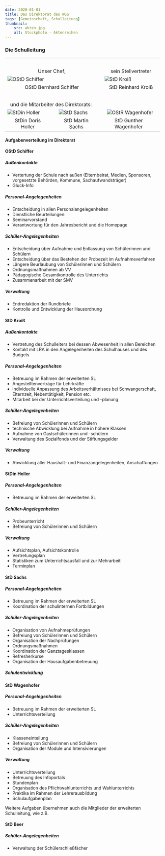 ```yaml
---
date: 2020-01-01
title: Das Direktorat des WGG
tags: [Gemeinschaft, Schulleitung]
thumbnail: 
    src: akten.jpg
    alt: Stockphoto - Aktenreihen
---
```


### Die Schulleitung

<table style="margin:auto">
    <tr>
        <td colspan="2" style="padding-top: 2em; text-align: center">Unser Chef,</td>
        <td colspan="2" style="padding-top: 2em;padding-left: 20px;text-align:center">sein Stellvertreter</td>
    </tr>
    <tr>
        <td colspan="2">
            <img src="/images/schiffer.jpg" alt="OStD Schiffer" />
        </td>
        <td colspan="2" style="padding-left:20px;">
            <img src="/images/kroiss.jpg" alt="StD Kroiß" />
        </td>
    </tr>
    <tr>
        <td colspan="2" style="text-align: center">
           OStD Bernhard Schiffer
        </td>
        <td colspan="2" style="padding-left:20px; text-align: center">
            StD Reinhard Kroiß
        </td>
    </tr>
    <tr>
        <td colspan="4" style="padding-top: 2em; text-align:left">
            &nbsp; und die Mitarbeiter des Direktorats:
        </td>
    </tr>
    <tr>
        <td>
            <img src="/images/holler.jpg" alt="StDin Holler" style=" padding-right:15px">
        </td>
        <td>
            <img src="/images/sachs.jpg" alt="StD Sachs" style="padding-left:20px;">
        </td>
        <td>
            <img src="/images/wagenhofer.jpg" alt="OStR Wagenhofer" style="padding-left:20px;">
        </td>
    </tr>
    <tr>
        <td style = "text-align: center">
            StDin Doris Holler
        </td>
        <td style="padding-left:20px; text-align: center">
            StD Martin Sachs
        </td>
        <td style="padding-left:5px; text-align: center">
            StD Gunther Wagenhofer
        </td>
    </tr>
</table>

#### Aufgabenverteilung im Direktorat

#### OStD Schiffer
##### Außenkontakte
- Vertertung der Schule nach außen (Elternbeirat, Medien, Sponsoren, vorgesetzte Behörden, Kommune, Sachaufwandsträger)
- Gluck-Info

##### Personal-Angelegenheiten
- Entscheidung in allen Personalangelegenheiten
- Dienstliche Beurteilungen
- Seminarvorstand
- Verantwortung für den Jahresbericht und die Homepage

##### Schüler-Angelegenheiten
- Entscheidung über Aufnahme und Entlassung von Schülerinnen und Schülern
- Entscheidung über das Bestehen der Probezeit im Aufnahmeverfahren
- Längere Beurlaubung von Schülerinnen und Schülern
- Ordnungsmaßnahmen ab VV
- Pädagogische Gesamtkontrolle des Unterrichts
- Zusammenarbeit mit der SMV

##### Verwaltung
- Endredaktion der Rundbriefe
- Kontrolle und Entwicklung der Hausordnung


#### StD Kroiß
##### Außenkontakte
- Vertretung des Schulleiters bei dessen Abwesenheit in allen Bereichen
- Kontakt mit LRA in den Angelegenheiten des Schulhauses und des Budgets

##### Personal-Angelegenheiten
- Betreuung im Rahmen der erweiterten SL
- Angestelltenverträge für Lehrkräfte
- individuelle Anpassung des Arbeitsverhältnisses bei Schwangerschaft, Elternzeit, Nebentätigkeit, Pension etc.
- Mitarbeit bei der Unterrichtsverteilung und -planung

##### Schüler-Angelegenheiten
- Befreiung von Schülerinnen und Schülern
- technische Abwicklung bei Aufnahme in höhere Klassen
- Aufnahme von Gastschülerinnen und -schülern
- Verwaltung des Sozialfonds und der Stiftungsgelder

##### Verwaltung
- Abwicklung aller Haushalt- und Finanzangelegenheiten, Anschaffungen


#### StDin Holler
##### Personal-Angelegenheiten
- Betreuung im Rahmen der erweiterten SL

##### Schüler-Angelegenheiten
- Probeunterricht
- Befreiung von Schülerinnen und Schülern

##### Verwaltung
- Aufsichtsplan, Aufsichtskontrolle
- Vertretungsplan
- Statistiken zum Unterrichtsausfall und zur Mehrarbeit
- Terminplan

#### StD Sachs
##### Personal-Angelegenheiten
- Betreuung im Rahmen der erweiterten SL
- Koordination der schulinternen Fortbildungen

##### Schüler-Angelegenheiten
- Organisation von Aufnahmeprüfungen
- Befreiung von Schülerinnen und Schülern
- Organisation der Nachprüfungen
- Ordnungsmaßnahmen
- Koordination der Ganztagesklassen
- Refresherkurse
- Organisation der Hausaufgabenbetreuung

##### Schulentwicklung


#### StD Wagenhofer
##### Personal-Angelegenheiten
- Betreuung im Rahmen der erweiterten SL
- Unterrichtsverteilung
##### Schüler-Angelegenheiten
- Klasseneinteilung
- Befreiung von Schülerinnen und Schülern
- Organisation der Module und Intensivierungen

##### Verwaltung
- Unterrichtsverteilung
- Betreuung des Infoportals
- Stundenplan
- Organisation des Pflichtwahlunterrichts und Wahlunterrichts
- Praktika im Rahmen der Lehrerausbildung
- Schulaufgabenplan

Weitere Aufgaben übernehmen auch die Mitglieder der erweiterten Schulleitung, wie z.B.


#### StD Beer
##### Schüler-Angelegenheiten
- Verwaltung der Schülerschließfächer


